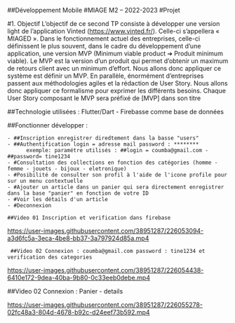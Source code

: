 ##Développement Mobile #MIAGE M2 – 2022-2023 #Projet

#1. Objectif
L’objectif de ce second TP consiste à développer une version light de l’application Vinted 
(https://www.vinted.fr/). Celle-ci s’appellera « MIAGED ».
Dans le fonctionnement actuel des entreprises, celle-ci définissent le plus souvent, dans le cadre du 
développement d’une application, une version MVP (Minimum viable product ➔ Produit minimum viable). 
Le MVP est la version d’un produit qui permet d’obtenir un maximum de retours client avec un minimum 
d’effort. Nous allons donc appliquer ce système est définir un MVP.
En parallèle, énormément d’entreprises passent aux méthodologies agiles et la rédaction de User Story. 
Nous allons donc appliquer ce formalisme pour exprimer les différents besoins. Chaque User Story 
composant le MVP sera préfixé de [MVP] dans son titre

##Technologie utilisées : Flutter/Dart - Firebasse comme base de données

##Fonctionner développer :


    - ##Inscription enregistrer diredtement dans la basse "users"
    - ##Authentification login = adresse mail password : ********
          exemple: paramétre utilisés : ##login = coumba@gmail.com - ##password= tine1234
    - #Consultation des collections en fonction des catégories (homme - femme - jouets - bijoux - eletronique)
    - #Posibilité de consulter son profil à l'aide de l'icone profile pour sur un menu contextuelle
    - #Ajouter un article dans un panier qui sera directement enregistrer dans la base "panier" en fonction de votre ID
    - #Voir les détails d'un article
    - #Deconnexion
    
    ##Video 01 Inscription et verification dans firebase

https://user-images.githubusercontent.com/38951287/226053094-a3d6fc5a-3eca-4be8-bb37-3a797924d85a.mp4

     ##Video 02 Connexion : coumba@gmail.com password : tine1234 et verification des categories

https://user-images.githubusercontent.com/38951287/226054438-6410e172-9dea-40ba-9b80-0c33eeb0debe.mp4

  ##Video 02 Connexion : Panier - details


https://user-images.githubusercontent.com/38951287/226055278-02fc48a3-804d-4678-b92c-d24eef73b592.mp4

